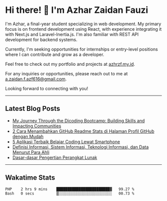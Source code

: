# Hi there! 👋 I'm Azhar Zaidan Fauzi
<!-- ![Codewars, azhrzf's stats](https://www.codewars.com/users/azhrzf/badges/large) -->

I'm Azhar, a final-year student specializing in web development. My primary focus is on frontend development using React, with experience integrating it with Next.js and Laravel-Inertia.js. I'm also familiar with REST API development for backend systems.

Currently, I'm seeking opportunities for internships or entry-level positions where I can contribute and grow as a developer.

Feel free to check out my portfolio and projects at [azhrzf.my.id](https://azhrzf.my.id/).

For any inquiries or opportunities, please reach out to me at [a.zaidan.f.azf616@gmail.com](mailto:a.zaidan.f.azf616@gmail.com).

Looking forward to connecting with you!

---
## Latest Blog Posts
<!-- BLOG-POST-LIST:START -->
- [My Journey Through the Dicoding Bootcamp: Building Skills and Impacting Communities](https://teknoku.azharfauzi.my.id/2024/09/08/my-journey-through-the-dicoding-bootcamp-building-skills-and-impacting-communities/)
- [2 Cara Menambahkan GitHub Readme Stats di Halaman Profil GitHub dengan Mudah](https://teknoku.azharfauzi.my.id/2022/12/25/menambahkan-github-readme-stats/)
- [5 Aplikasi Terbaik Belajar Coding Lewat Smartphone](https://teknoku.azharfauzi.my.id/2022/10/14/aplikasi-terbaik-belajar-coding-lewat-smartphone/)
- [Definisi Informasi, Sistem Informasi, Teknologi Informasi, dan Data Menurut Para Ahli](https://teknoku.azharfauzi.my.id/2022/10/10/definisi-sistem-informasi-menurut-para-ahli/)
- [Dasar-dasar Pengertian Perangkat Lunak](https://teknoku.azharfauzi.my.id/2022/09/28/pengertian-perangkat-lunak/)
<!-- BLOG-POST-LIST:END -->
---
## Wakatime Stats
<!--START_SECTION:waka-->

```txt
PHP    2 hrs 9 mins    ████████████████████████▓   99.27 %
Bash   0 secs          ▒░░░░░░░░░░░░░░░░░░░░░░░░   00.73 %
```

<!--END_SECTION:waka-->

<!--
## Github Stats
[![Your Name's GitHub Stats](https://github-readme-stats.vercel.app/api?username=azhrzf&show_icons=true&theme=radical&card_width=250)](https://github.com/azhrzf)
[![GitHub Streak](https://github-readme-streak-stats.herokuapp.com/?user=azhrzf&theme=radical&card_width=350)](https://github.com/azhrzf)
-->
